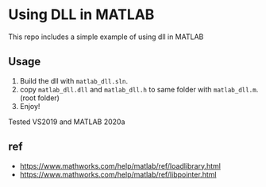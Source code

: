 # Using DLL in MATLAB

This repo includes a simple example of using dll in MATLAB

## Usage
1. Build the dll with `matlab_dll.sln`.
1. copy `matlab_dll.dll` and `matlab_dll.h` to same folder with `matlab_dll.m`. (root folder)
1. Enjoy!

Tested VS2019 and MATLAB 2020a

## ref
- https://www.mathworks.com/help/matlab/ref/loadlibrary.html
- https://www.mathworks.com/help/matlab/ref/libpointer.html